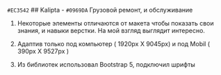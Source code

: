 
`#EC3542` ## Kalipta - `#0969DA` Грузовой ремонт, и обслуживание

1. Некоторые элементы отличаются от макета чтобы показать свои знания, и навыки верстки. На мой взгляд выглядит интересно.

2. Адаптив только под компьютер ( 1920px X 9045px) и под Mobil ( 390px Х 9527px )

3. Из библиотек использовал Bootstrap 5, подключил шрифты
